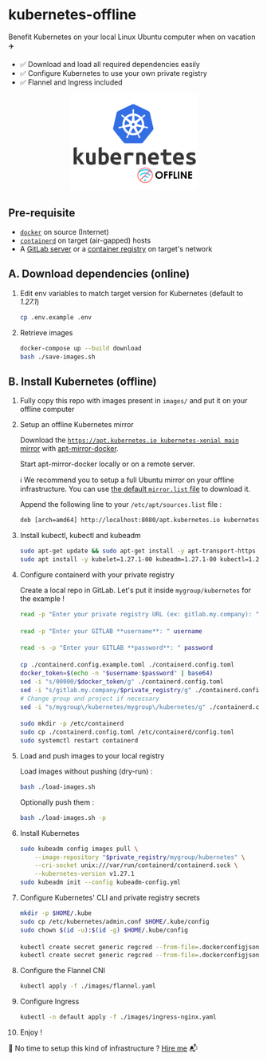# kubernetes-offline

Benefit Kubernetes on your local Linux Ubuntu computer when on vacation ✈️

- ✅ Download and load all required dependencies easily
- ✅ Configure Kubernetes to use your own private registry
- ✅ Flannel and Ingress included

<center>
    <img src="./logo.png" width="256px"/>
</center>

## Pre-requisite

- [`docker`](https://docs.docker.com/engine/install/) on source (Internet)
- [`containerd`](https://github.com/containerd/containerd/blob/main/docs/getting-started.md) on target (air-gapped) hosts
- A [GitLab server](https://docs.gitlab.com/ee/install/docker.html) or a [container registry](https://github.com/distribution/distribution) on target's network

## A. Download dependencies (online)

1. Edit env variables to match target version for Kubernetes (default to _1.27.1_)

    ```bash
    cp .env.example .env
    ```

2. Retrieve images

    ```bash
    docker-compose up --build download
    bash ./save-images.sh
    ```

## B. Install Kubernetes (offline)

1. Fully copy this repo with images present in `images/` and put it on your offline computer

2. Setup an offline Kubernetes mirror

    Download the [`https://apt.kubernetes.io kubernetes-xenial main` mirror](https://github.com/flavienbwk/apt-mirror-docker/blob/master/mirror.list#L30) with [apt-mirror-docker](https://github.com/flavienbwk/apt-mirror-docker).

    Start apt-mirror-docker locally or on a remote server.

    :information_source: We recommend you to setup a full Ubuntu mirror on your offline infrastructure. You can use [the default `mirror.list` file](https://github.com/flavienbwk/apt-mirror-docker/blob/master/mirror.list) to download it.

    Append the following line to your `/etc/apt/sources.list` file :

    ```txt
    deb [arch=amd64] http://localhost:8080/apt.kubernetes.io kubernetes-xenial main
    ```

3. Install kubectl, kubectl and kubeadm

    ```bash
    sudo apt-get update && sudo apt-get install -y apt-transport-https ca-certificates curl
    sudo apt install -y kubelet=1.27.1-00 kubeadm=1.27.1-00 kubectl=1.27.1-00 containerd.io golang-docker-credential-helpers
    ```

4. Configure containerd with your private registry

    Create a local repo in GitLab. Let's put it inside `mygroup/kubernetes` for the example !

    ```bash
    read -p "Enter your private registry URL (ex: gitlab.my.company): " private_registry 

    read -p "Enter your GITLAB **username**: " username

    read -s -p "Enter your GITLAB **password**: " password

    cp ./containerd.config.example.toml ./containerd.config.toml
    docker_token=$(echo -n "$username:$password" | base64)
    sed -i "s/00000/$docker_token/g" ./containerd.config.toml
    sed -i "s/gitlab.my.company/$private_registry/g" ./containerd.config.toml
    # Change group and project if necessary
    sed -i "s/mygroup\/kubernetes/mygroup\/kubernetes/g" ./containerd.config.toml

    sudo mkdir -p /etc/containerd
    sudo cp ./containerd.config.toml /etc/containerd/config.toml
    sudo systemctl restart containerd
    ```

5. Load and push images to your local registry

    Load images without pushing (dry-run) :

    ```bash
    bash ./load-images.sh
    ```

    Optionally push them :

    ```bash
    bash ./load-images.sh -p
    ```

6. Install Kubernetes

    ```bash
    sudo kubeadm config images pull \
        --image-repository "$private_registry/mygroup/kubernetes" \
        --cri-socket unix:///var/run/containerd/containerd.sock \
        --kubernetes-version v1.27.1
    sudo kubeadm init --config kubeadm-config.yml
    ```

7. Configure Kubernetes' CLI and private registry secrets

    ```bash
    mkdir -p $HOME/.kube
    sudo cp /etc/kubernetes/admin.conf $HOME/.kube/config
    sudo chown $(id -u):$(id -g) $HOME/.kube/config

    kubectl create secret generic regcred --from-file=.dockerconfigjson=$HOME/.docker/config.json --type=kubernetes.io/dockerconfigjson
    kubectl create secret generic regcred --from-file=.dockerconfigjson=$HOME/.docker/config.json --type=kubernetes.io/dockerconfigjson -n kube-system
    ```

8. Configure the Flannel CNI

    ```bash
    kubectl apply -f ./images/flannel.yaml
    ```

9.  Configure Ingress

    ```bash
    kubectl -n default apply -f ./images/ingress-nginx.yaml
    ```

10. Enjoy !

💼 No time to setup this kind of infrastructure ? [Hire me](https://berwick.fr/en#contact) 📬

